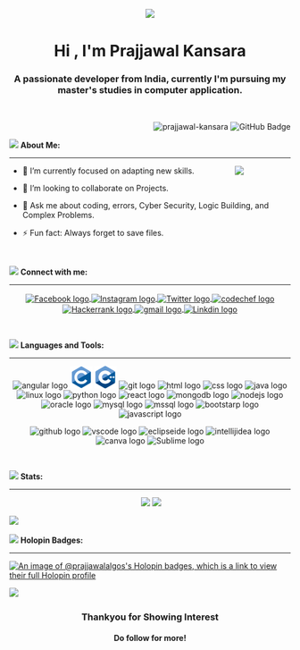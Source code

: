 <p align="center">
<img src="https://user-images.githubusercontent.com/74038190/238355349-7d484dc9-68a9-4ee6-a767-aea59035c12d.gif">
</p>



<h1 align="center">Hi , I'm Prajjawal Kansara</h1>
<h3 align="center">A passionate developer from India, currently I'm pursuing my master's studies in computer application.</h3>
<br>
<p align="right"> <img src="https://komarev.com/ghpvc/?username=prajjawal-kansara&label=Profile%20views&color=0e75b6&style=flat" alt="prajjawal-kansara" />
  <img alt="GitHub Badge" src="https://img.shields.io/github/followers/prajjawal-kansara?label=Followers&amp?" style="max-width: 100%;">
 </p>

<img src="https://media.tenor.com/Klzqm1DesDgAAAAj/hi-emo.gif" width="30"> <b>About Me:</b>
<hr>
<img align ="right" src="https://media.tenor.com/fOD0TBLKQg8AAAAj/spider-man-no-way-home-marvel-studios.gif" width="100">

- 🌱 I’m currently focused on adapting new skills.
  
- 👯 I’m looking to collaborate on Projects.
  
- 💬 Ask me about coding, errors, Cyber Security, Logic Building, and Complex Problems.
  
- ⚡ Fun fact: Always forget to save files.


<br>


<image src="https://media.tenor.com/GB17hfl_I_wAAAAj/yeah-emo.gif" width="30"> <b>Connect with me:</b>
<hr>
<p align="center">
<a href="https://www.facebook.com/prajjawal.kansara" target="_blank">
  <img align="center" src="https://img.icons8.com/?size=48&id=yGcWL8copNNQ&format=png" alt="Facebook logo" height="40" width="40" />
</a>
<a href="https://www.instagram.com/prajjawal.kansara/" target="_blank">
  <img align="center" src="https://img.icons8.com/?size=48&id=Xy10Jcu1L2Su&format=png" alt="Instagram logo" height="40" width="40" />
</a>  
<a href="https://twitter.com/_prajjawal_" target="_blank">
  <img align="center" src="https://img.icons8.com/?size=48&id=ClbD5JTFM7FA&format=png" alt="Twitter logo" height="40" width="40" />
</a> 
<a href="https://www.codechef.com/users/prajjawal002" target="_blank">
  <img align="center" src="https://img.icons8.com/?size=48&id=LnZMjt9rZC3d&format=png" alt="codechef logo" height="40" width="40" />
</a>  
<a href="https://www.hackerrank.com/profile/prajjawalkansara" target="_blank">
  <img align="center" src="https://upload.wikimedia.org/wikipedia/commons/thumb/4/40/HackerRank_Icon-1000px.png/600px-HackerRank_Icon-1000px.png" alt="Hackerrank logo" height="35" width="35" />
</a>
<a href="mailto:prajjawalkansara@gmail.com" target="_blank">
  <img align="center" src="https://img.icons8.com/?size=48&id=P7UIlhbpWzZm&format=png"  alt="gmail logo" height="40" width="40" />
</a>  
<a href="https://www.linkedin.com/in/prajjawal-kansara/" target="_blank">
  <img align="center" src="https://img.icons8.com/?size=48&id=13930&format=png" alt="Linkdin logo"  height="40" width="40" />
</a>    
</p>
<br>

 <image src="https://media.tenor.com/vg6bfmQtCcAAAAAj/interesting-emo.gif" width="30"> <b>Languages and Tools:</b>
 <hr>
<p align="center"> 
 <img src="https://img.icons8.com/?size=48&id=j9DnICNnlhGk&format=png" alt="angular logo"
   width="40" height="40"/>
 <img src="https://raw.githubusercontent.com/devicons/devicon/master/icons/c/c-original.svg" alt="c logo" 
   width="40" height="40"/>
 <img src="https://raw.githubusercontent.com/devicons/devicon/master/icons/cplusplus/cplusplus-original.svg" alt="cpp logo" 
   width="40" height="40"/> 
 <img src="https://img.icons8.com/?size=48&id=20906&format=png" alt="git logo"
   width="40" height="40"/> 
 <img src="https://img.icons8.com/?size=48&id=20909&format=png" alt="html logo" 
   width="40" height="40"/>
 <img src="https://img.icons8.com/?size=48&id=21278&format=png" alt="css logo"
   width="40" height="40"/>
 <img src="https://img.icons8.com/?size=48&id=13679&format=png" alt="java logo" 
   width="40" height="40"/> 
 <img src="https://img.icons8.com/?size=48&id=17842&format=png" alt="linux logo" 
   width="40" height="40"/> 
 <img src="https://img.icons8.com/?size=48&id=13441&format=png" alt="python logo" 
   width="40" height="40"/>
 <img src="https://img.icons8.com/?size=80&id=VXQrhy9fWtm1&format=png" alt="react logo" 
   width="40" height="40"/>
 <img src="https://img.icons8.com/?size=64&id=o6OvAxG0nzTH&format=png" alt="mongodb logo" 
   width="40" height="40"/>
 <img src="https://img.icons8.com/?size=48&id=hsPbhkOH4FMe&format=png" alt="nodejs logo" 
   width="40" height="40"/>
 <img src="https://img.icons8.com/?size=48&id=39913&format=png" alt="oracle logo" 
   width="40" height="40"/>
 <img src="https://img.icons8.com/?size=48&id=qGUfLiYi1bRN&format=png" alt="mysql logo" 
   width="40" height="40"/> 
 <img src="https://img.icons8.com/?size=48&id=laYYF3dV0Iew&format=png" alt="mssql logo" 
   width="40" height="40"/>
 <img src="https://img.icons8.com/?size=48&id=84710&format=png" alt="bootstarp logo" 
   width="40" height="40"/> 
 <img src="https://img.icons8.com/?size=48&id=108784&format=png" alt="javascript logo" 
   width="40" height="40"/>
 </p>  
<p align="center">
  <img src="https://img.icons8.com/?size=80&id=s1rwrv9mNnN4&format=png" alt="github logo"  
    width="40" height="40"  />
  <img src="https://img.icons8.com/?size=48&id=0OQR1FYCuA9f&format=png" alt="vscode logo"  
    width="40" height="40" />
  <img src="https://cdn.icon-icons.com/icons2/3110/PNG/96/eclipse_icon_191751.png" alt="eclipseide logo" 
    width="40" height="40" />
  <img src="https://img.icons8.com/?size=48&id=w1Gq29w4RQWL&format=png" alt="intellijidea logo" 
    width="40" height="40" />
  <img src="https://img.icons8.com/?size=48&id=iWw83PVcBpLw&format=png" alt="canva logo"  
    width="40" height="40" />
  <img src="https://img.icons8.com/?size=48&id=6RHskkZGRABM&format=png" alt="Sublime logo"
    width="40" height="40" />
</p>
<br>

<img src="https://media.giphy.com/media/CwTvSiWflgCGKgz5eb/giphy.gif" width="30"> <b> Stats: </b>
<hr>
<p align="center">&nbsp;<img src=https://github-readme-stats.vercel.app/api?username=prajjawal-kansara&theme=tokyonight&show_icons=true&hide_border=false&count_private=true height="150"/> <img src=https://github-readme-streak-stats.herokuapp.com/?user=prajjawal-kansara&theme=tokyonight&hide_border=false height="150"/> </p>

<img src="https://user-images.githubusercontent.com/74038190/240304586-d48893bd-0757-481c-8d7e-ba3e163feae7.png">
<br>


<img src="https://media.tenor.com/abJOK_lc6S0AAAAj/sleep-emo.gif" width="30"> <b> Holopin Badges: </b>
<hr>

[![An image of @prajjawalalgos's Holopin badges, which is a link to view their full Holopin profile](https://holopin.me/prajjawalalgos)](https://holopin.io/@prajjawalalgos)

<img src="https://user-images.githubusercontent.com/74038190/212284100-561aa473-3905-4a80-b561-0d28506553ee.gif">
<h3 align ="center"> Thankyou for Showing Interest </h3>
<h4 align ="center"> Do follow for more! </h4>
